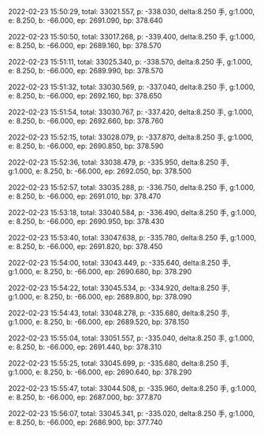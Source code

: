 2022-02-23 15:50:29, total: 33021.557, p: -338.030, delta:8.250 手, g:1.000, e: 8.250, b: -66.000, ep: 2691.090, bp: 378.640

2022-02-23 15:50:50, total: 33017.268, p: -339.400, delta:8.250 手, g:1.000, e: 8.250, b: -66.000, ep: 2689.160, bp: 378.570

2022-02-23 15:51:11, total: 33025.340, p: -338.570, delta:8.250 手, g:1.000, e: 8.250, b: -66.000, ep: 2689.990, bp: 378.570

2022-02-23 15:51:32, total: 33030.569, p: -337.040, delta:8.250 手, g:1.000, e: 8.250, b: -66.000, ep: 2692.160, bp: 378.650

2022-02-23 15:51:54, total: 33030.767, p: -337.420, delta:8.250 手, g:1.000, e: 8.250, b: -66.000, ep: 2692.660, bp: 378.760

2022-02-23 15:52:15, total: 33028.079, p: -337.870, delta:8.250 手, g:1.000, e: 8.250, b: -66.000, ep: 2690.850, bp: 378.590

2022-02-23 15:52:36, total: 33038.479, p: -335.950, delta:8.250 手, g:1.000, e: 8.250, b: -66.000, ep: 2692.050, bp: 378.500

2022-02-23 15:52:57, total: 33035.288, p: -336.750, delta:8.250 手, g:1.000, e: 8.250, b: -66.000, ep: 2691.010, bp: 378.470

2022-02-23 15:53:18, total: 33040.584, p: -336.490, delta:8.250 手, g:1.000, e: 8.250, b: -66.000, ep: 2690.950, bp: 378.430

2022-02-23 15:53:40, total: 33047.638, p: -335.780, delta:8.250 手, g:1.000, e: 8.250, b: -66.000, ep: 2691.820, bp: 378.450

2022-02-23 15:54:00, total: 33043.449, p: -335.640, delta:8.250 手, g:1.000, e: 8.250, b: -66.000, ep: 2690.680, bp: 378.290

2022-02-23 15:54:22, total: 33045.534, p: -334.920, delta:8.250 手, g:1.000, e: 8.250, b: -66.000, ep: 2689.800, bp: 378.090

2022-02-23 15:54:43, total: 33048.278, p: -335.680, delta:8.250 手, g:1.000, e: 8.250, b: -66.000, ep: 2689.520, bp: 378.150

2022-02-23 15:55:04, total: 33051.557, p: -335.040, delta:8.250 手, g:1.000, e: 8.250, b: -66.000, ep: 2691.440, bp: 378.310

2022-02-23 15:55:25, total: 33045.699, p: -335.680, delta:8.250 手, g:1.000, e: 8.250, b: -66.000, ep: 2690.640, bp: 378.290

2022-02-23 15:55:47, total: 33044.508, p: -335.960, delta:8.250 手, g:1.000, e: 8.250, b: -66.000, ep: 2687.000, bp: 377.870

2022-02-23 15:56:07, total: 33045.341, p: -335.020, delta:8.250 手, g:1.000, e: 8.250, b: -66.000, ep: 2686.900, bp: 377.740